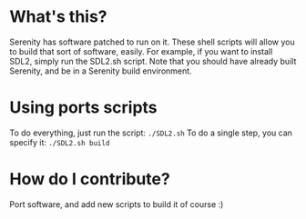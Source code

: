 # What's this?

Serenity has software patched to run on it.
These shell scripts will allow you to build that sort of software, easily.
For example, if you want to install SDL2, simply run the SDL2.sh script.
Note that you should have already built Serenity, and be in a Serenity build environment.

# Using ports scripts

To do everything, just run the script: `./SDL2.sh`
To do a single step, you can specify it: `./SDL2.sh build`

# How do I contribute?

Port software, and add new scripts to build it of course :)
